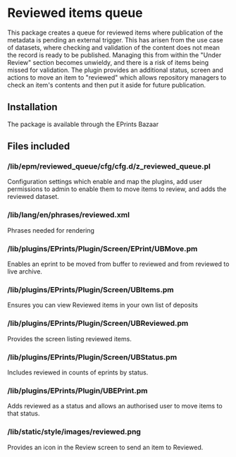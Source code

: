 # Reviewed items queue
This package creates a queue for reviewed items where publication of the metadata is pending an external trigger. This has arisen from the use case of datasets, where checking and validation of the content does not mean the record is ready to be published. Managing this from within the "Under Review" section becomes unwieldy, and there is a risk of items being missed for validation. The plugin provides an additional status, screen and actions to move an item to "reviewed" which allows repository managers to check an item's contents and then put it aside for future publication.

## Installation
The package is available through the EPrints Bazaar

## Files included

### /lib/epm/reviewed_queue/cfg/cfg.d/z_reviewed_queue.pl

Configuration settings which enable and map the plugins, add user permissions to admin to enable them to move items to review, and adds the reviewed dataset.

### /lib/lang/en/phrases/reviewed.xml

Phrases needed for rendering

### /lib/plugins/EPrints/Plugin/Screen/EPrint/UBMove.pm

Enables an eprint to be moved from buffer to reviewed and from reviewed to live archive.

### /lib/plugins/EPrints/Plugin/Screen/UBItems.pm

Ensures you can view Reviewed items in your own list of deposits

### /lib/plugins/EPrints/Plugin/Screen/UBReviewed.pm

Provides the screen listing reviewed items.

### /lib/plugins/EPrints/Plugin/Screen/UBStatus.pm

Includes reviewed in counts of eprints by status.

### /lib/plugins/EPrints/Plugin/UBEPrint.pm

Adds reviewed as a status and allows an authorised user to move items to that status.

### /lib/static/style/images/reviewed.png

Provides an icon in the Review screen to send an item to Reviewed.